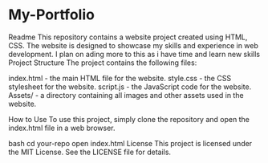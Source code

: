 
# My-Portfolio

Readme
This repository contains a website project created using HTML, CSS. The website is designed to showcase my skills and experience in web development.
I plan on ading more to this as i have time and learn new skills
Project Structure
The project contains the following files:

index.html - the main HTML file for the website.
style.css - the CSS stylesheet for the website.
script.js - the JavaScript code for the website.
Assets/ - a directory containing all images and other assets used in the website.


How to Use
To use this project, simply clone the repository and open the index.html file in a web browser.

bash
cd your-repo
open index.html
License
This project is licensed under the MIT License. See the LICENSE file for details.

